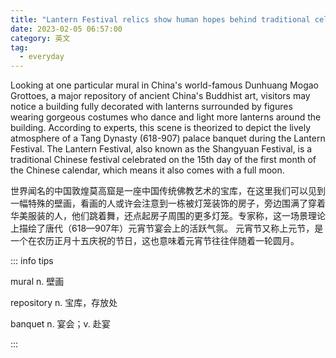 ```yaml
---
title: "Lantern Festival relics show human hopes behind traditional celebration"
date: 2023-02-05 06:57:00
category: 英文
tag:
  - everyday
---
```


Looking at one particular mural in China's world-famous Dunhuang Mogao Grottoes, a major repository of ancient China's Buddhist art, visitors may notice a building fully decorated with lanterns surrounded by figures wearing gorgeous costumes who dance and light more lanterns around the building. According to experts, this scene is theorized to depict the lively atmosphere of a Tang Dynasty (618-907) palace banquet during the Lantern Festival. The Lantern Festival, also known as the Shangyuan Festival, is a traditional Chinese festival celebrated on the 15th day of the first month of the Chinese calendar, which means it also comes with a full moon.

世界闻名的中国敦煌莫高窟是一座中国传统佛教艺术的宝库，在这里我们可以见到一幅特殊的壁画，看画的人或许会注意到一栋被灯笼装饰的房子，旁边围满了穿着华美服装的人，他们跳着舞，还点起房子周围的更多灯笼。专家称，这一场景理论上描绘了唐代（618—907年）元宵节宴会上的活跃气氛。 元宵节又称上元节，是一个在农历正月十五庆祝的节日，这也意味着元宵节往往伴随着一轮圆月。

::: info tips

mural n. 壁画

repository n. 宝库，存放处

banquet n. 宴会；v. 赴宴

:::
